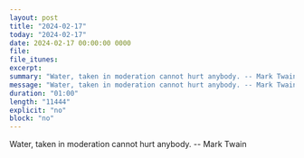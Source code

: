 ```yaml
---
layout: post
title: "2024-02-17"
today: "2024-02-17"
date: 2024-02-17 00:00:00 0000
file:
file_itunes:
excerpt:
summary: "Water, taken in moderation cannot hurt anybody. -- Mark Twain"
message: "Water, taken in moderation cannot hurt anybody. -- Mark Twain"
duration: "01:00"
length: "11444"
explicit: "no"
block: "no"
---
```

Water, taken in moderation cannot hurt anybody. -- Mark Twain

